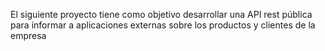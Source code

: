 El siguiente proyecto tiene como objetivo desarrollar una API rest pública para informar a aplicaciones externas sobre los productos y clientes de la empresa
